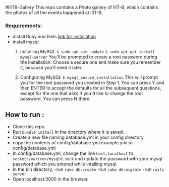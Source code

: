 #IIITB-Gallery
This repo contains a Photo gallery of IIIT-B, which contains the photos of all the events happened at IIIT-B.

### Requirements:
- install Ruby and Rails [link for installation](https://gorails.com/setup/ubuntu/16.04)
- install mysql
	1. Installing MySQL
	`$ sudo apt-get update`
	`$ sudo apt-get install mysql-server`
	You'll be prompted to create a root password during the 	installation. Choose a secure one and make sure you remember it, because you'll need it later.

	2. Configuring MySQL
	`$ mysql_secure_installation`
This will prompt you for the root password you created in Step 1. You can press Y and then ENTER to accept the defaults for all the subsequent questions, except for the one that asks if you'd like to change the root password. You can press N there.


## How to run :
- Clone this repo.
- Run `bundle install` in the directory where it is saved.
- Create a new file naming database.yml in your config directory
- copy the contents of config/database.yml.example.yml to config/database.yml
- In config/database.yml, change the line `host:localhost` to `socket:/var/run/mysqld.sock` and update the password with your mysql password which you entered while intalling mysql.
- In the bin directory,
	-run `rake db:create`
	-run `rake db:migrate`
	-run `rails server`
- Open localhost:3000 in the browser.

